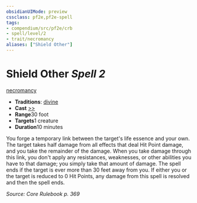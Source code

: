 ```yaml
---
obsidianUIMode: preview
cssclass: pf2e,pf2e-spell
tags:
- compendium/src/pf2e/crb
- spell/level/2
- trait/necromancy
aliases: ["Shield Other"]
---
```

# Shield Other *Spell 2*   
[necromancy](../../Rules/traits/necromancy.md)  

- **Traditions**: [divine](../../Rules/traits/divine.md)
- **Cast** [>>](../../Rules/core-rulebook/chapter-9-playing-the-game.md#Actions "Two-Action") 
- **Range**30 foot
- **Targets**1 creature
- **Duration**10 minutes

You forge a temporary link between the target's life essence and your own. The target takes half damage from all effects that deal Hit Point damage, and you take the remainder of the damage. When you take damage through this link, you don't apply any resistances, weaknesses, or other abilities you have to that damage; you simply take that amount of damage. The spell ends if the target is ever more than 30 feet away from you. If either you or the target is reduced to 0 Hit Points, any damage from this spell is resolved and then the spell ends.

*Source: Core Rulebook p. 369*